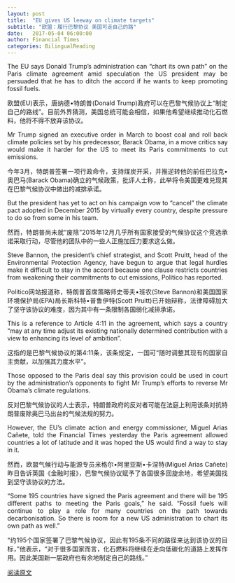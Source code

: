 ```yaml
---
layout: post
title:  "EU gives US leeway on climate targets"
subtitle: "欧盟：履行巴黎协议 美国可走自己的路"
date:   2017-05-04 06:00:00
author: Financial Times
categories: BilingualReading
---
```


<p align="justify">
The EU says Donald Trump’s administration can “chart its own path” on the Paris climate agreement amid speculation the US president may be persuaded that he has to ditch the accord if he wants to keep promoting fossil fuels.
</p>
<p align="justify">
欧盟(EU)表示，唐纳德•特朗普(Donald Trump)政府可以在巴黎气候协议上“制定自己的路线”。目前外界猜测，美国总统可能会相信，如果他希望继续推动化石燃料，他将不得不放弃该协议。
</p>
<p align="justify">
Mr Trump signed an executive order in March to boost coal and roll back climate policies set by his predecessor, Barack Obama, in a move critics say would make it harder for the US to meet its Paris commitments to cut emissions.
</p>
<p align="justify">
今年3月，特朗普签署一项行政命令，支持煤炭开采，并推逆转他的前任巴拉克•奥巴马(Barack Obama)确立的气候政策，批评人士称，此举将令美国更难兑现其在巴黎气候协议中做出的减排承诺。
</p>
<p align="justify">
But the president has yet to act on his campaign vow to “cancel” the climate pact adopted in December 2015 by virtually every country, despite pressure to do so from some in his team.
</p>
<p align="justify">
然而，特朗普尚未就“废除”2015年12月几乎所有国家接受的气候协议这个竞选承诺采取行动，尽管他的团队中的一些人正施加压力要求这么做。
</p>
<p align="justify">
Steve Bannon, the president’s chief strategist, and Scott Pruitt, head of the Environmental Protection Agency, have begun to argue that legal hurdles make it difficult to stay in the accord because one clause restricts countries from weakening their commitments to cut emissions, Politico has reported.
</p>
<p align="justify">
Politico网站报道称，特朗普首席策略师史蒂夫•班农(Steve Bannon)和美国国家环境保护局(EPA)局长斯科特•普鲁伊特(Scott Pruitt)已开始辩称，法律障碍加大了坚守该协议的难度，因为其中有一条限制各国弱化减排承诺。
</p>
<p align="justify">
This is a reference to Article 4:11 in the agreement, which says a country “may at any time adjust its existing nationally determined contribution with a view to enhancing its level of ambition”.
</p>
<p align="justify">
这指的是巴黎气候协议的第4:11条，该条规定，一国可“随时调整其现有的国家自主贡献，以加强其力度水平”。
</p>
<p align="justify">
Those opposed to the Paris deal say this provision could be used in court by the administration’s opponents to fight Mr Trump’s efforts to reverse Mr Obama’s climate regulations.
</p>
<p align="justify">
反对巴黎气候协议的人士表示，特朗普政府的反对者可能在法庭上利用该条对抗特朗普废除奥巴马出台的气候法规的努力。
</p>
<p align="justify">
However, the EU’s climate action and energy commissioner, Miguel Arias Cañete, told the Financial Times yesterday the Paris agreement allowed countries a lot of latitude and it was hoped the US would find a way to stay in it.
</p>
<p align="justify">
然而，欧盟气候行动与能源专员米格尔•阿里亚斯•卡涅特(Miguel Arias Cañete)昨日告诉英国《金融时报》，巴黎气候协议赋予了各国很多回旋余地，希望美国找到坚守该协议的方法。
</p>
<p align="justify">
“Some 195 countries have signed the Paris agreement and there will be 195 different paths to meeting the Paris goals,” he said. “Fossil fuels will continue to play a role for many countries on the path towards decarbonisation. So there is room for a new US administration to chart its own path as well.”
</p>
<p align="justify">
“约195个国家签署了巴黎气候协议，因此有195条不同的路径来达到该协议的目标，”他表示，“对于很多国家而言，化石燃料将继续在走向低碳化的道路上发挥作用。因此美国新一届政府也有余地制定自己的路线。”
</p>

[阅读原文](http://www.ftchinese.com/story/001072440/ce#adchannelID=1100)